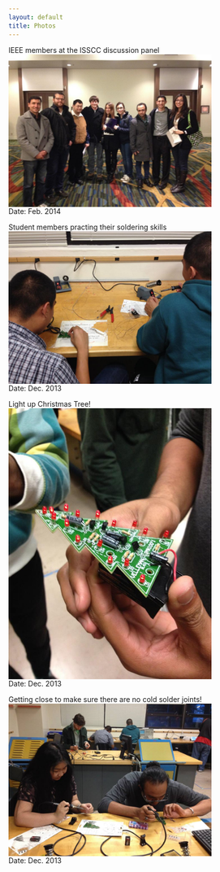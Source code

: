 ```yaml
---
layout: default
title: Photos
---
```

IEEE members at the ISSCC discussion panel  
<img src="../images/isscc_photo.jpg" align="middle" width="400">  
Date: Feb. 2014

Student members practing their soldering skills  
<img src="../images/soldering_wrkshp.jpg" align="middle" width="400">  
Date: Dec. 2013

Light up Christmas Tree!  
<img src="../images/soldering_wrkshp_2.jpg" align="middle" width="400">  
Date: Dec. 2013

Getting close to make sure there are no cold solder joints!  
<img src="../images/soldering_wrkshp_3.jpg" align="center" width="400">  
Date: Dec. 2013
